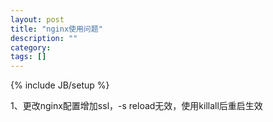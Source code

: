 ```yaml
---
layout: post
title: "nginx使用问题"
description: ""
category:
tags: []
---
```

{% include JB/setup %}

1、更改nginx配置增加ssl，-s reload无效，使用killall后重启生效
